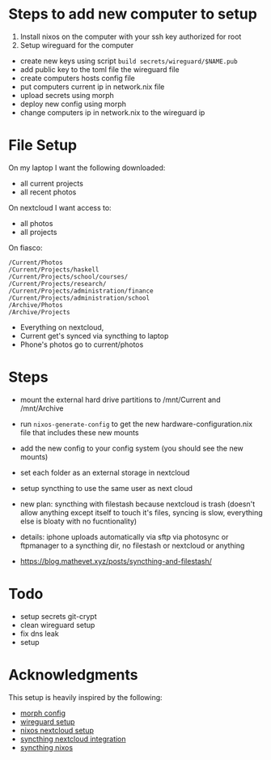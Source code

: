 # Steps to add new computer to setup

1. Install nixos on the computer with your ssh key authorized for root
2. Setup wireguard for the computer
  - create new keys using script `build secrets/wireguard/$NAME.pub`
  - add public key to the toml file the wireguard file
  - create computers hosts config file
  - put computers current ip in network.nix file
  - upload secrets using morph
  - deploy new config using morph
  - change computers ip in network.nix to the wireguard ip


# File Setup

On my laptop I want the following downloaded:

- all current projects
- all recent photos

On nextcloud I want access to:

- all photos
- all projects

On fiasco:

```
/Current/Photos
/Current/Projects/haskell
/Current/Projects/school/courses/
/Current/Projects/research/
/Current/Projects/administration/finance
/Current/Projects/administration/school
/Archive/Photos
/Archive/Projects
```

- Everything on nextcloud,
- Current get's synced via syncthing to laptop
- Phone's photos go to current/photos

# Steps

- mount the external hard drive partitions to /mnt/Current and /mnt/Archive
- run `nixos-generate-config` to get the new hardware-configuration.nix file that includes these new mounts
- add the new config to your config system (you should see the new mounts)
- set each folder as an external storage in nextcloud
- setup syncthing to use the same user as next cloud

- new plan: syncthing with filestash because nextcloud is trash (doesn't allow anything except itself to touch it's files, syncing is slow, everything else is bloaty with no fucntionality)
- details: iphone uploads automatically via sftp via photosync or ftpmanager to a syncthing dir, no filestash or nextcloud or anything
- https://blog.mathevet.xyz/posts/syncthing-and-filestash/

# Todo

- setup secrets git-crypt
- clean wireguard setup
- fix dns leak
- setup 
 
# Acknowledgments

This setup is heavily inspired by the following:

- [morph config](https://github.com/Xe/blog-nixos-configs)
- [wireguard setup](https://github.com/abcdw/rde)
- [nixos nextcloud setup](https://jacobneplokh.com/how-to-setup-nextcloud-on-nixos/)
- [syncthing nextcloud integration](https://itcamefromtheinternet.com/blog/nextcloud-syncthing-integration/)
- [syncthing nixos](https://cloud.tissot.de/gitea/benneti/nixos/src/commit/a6ec7bd0206642537596ffdf11049af8312ca6c6)
